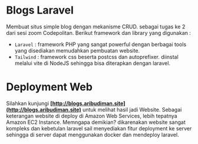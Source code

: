 # Blogs Laravel

Membuat situs simple blog dengan mekanisme CRUD. sebagai tugas ke 2 dari sesi zoom Codepolitan. Berikut framework dan library yang digunakan :

- `Laravel` : framework PHP yang sangat powerful dengan berbagai tools yang disediakan memudahkan pembuatan website.
- `Tailwind` : framework css beserta postcss dan autoprefixer. diinstal melalui vite di NodeJS sehingga bisa diterapkan dengan laravel.

# Deployment Web

Silahkan kunjungi **[http://blogs.aribudiman.site](http://blogs.aribudiman.site)** untuk melihat hasil jadi Website. Sebagai keterangan website di deploy di Amazon Web Services, lebih tepatnya Amazon EC2 Instance. Memngapa demikian? dikarenakan website sangat kompleks dan kebetulan laravel sail menyediakan fitur deployment ke server sehingga di server dapat menggunakan docker dan mendeploy laravel.
